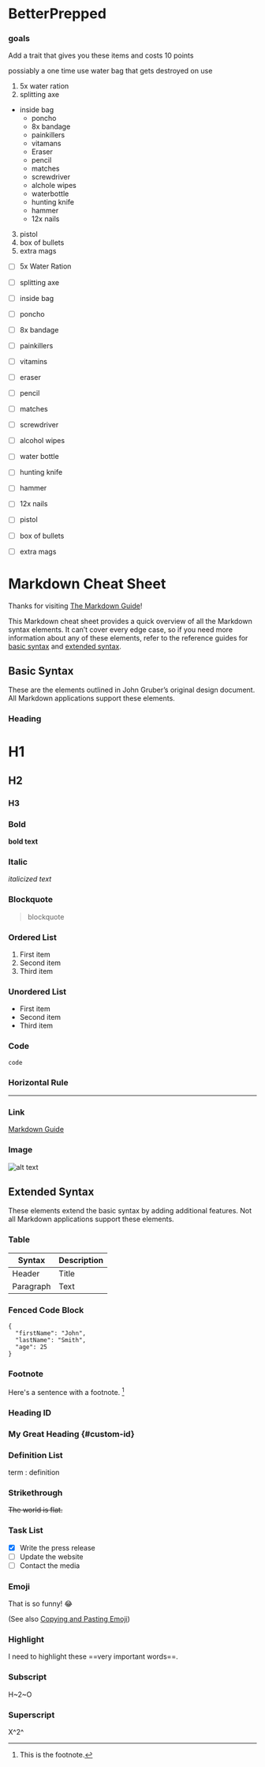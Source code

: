 # BetterPrepped

### goals

Add a trait that gives you these items and costs 10 points

possiably a one time use water bag that gets destroyed on use

1. 5x water ration
2. splitting axe

* inside bag
  * poncho
  * 8x bandage
  * painkillers
  * vitamans
  * Eraser
  * pencil
  * matches
  * screwdriver
  * alchole wipes
  * waterbottle
  * hunting knife
  * hammer
  * 12x nails

3. pistol
4. box of bullets
5. extra mags



- [ ] 5x Water Ration
- [ ] splitting axe
- [ ] inside bag
- [ ] poncho
- [ ] 8x bandage
- [ ] painkillers
- [ ] vitamins
- [ ] eraser
- [ ] pencil
- [ ] matches
- [ ] screwdriver
- [ ] alcohol wipes
- [ ] water bottle
- [ ] hunting knife
- [ ] hammer
- [ ] 12x nails
- [ ] pistol
- [ ] box of bullets
- [ ] extra mags





# Markdown Cheat Sheet

Thanks for visiting [The Markdown Guide](https://www.markdownguide.org)!

This Markdown cheat sheet provides a quick overview of all the Markdown syntax elements. It can’t cover every edge case, so if you need more information about any of these elements, refer to the reference guides for [basic syntax](https://www.markdownguide.org/basic-syntax) and [extended syntax](https://www.markdownguide.org/extended-syntax).

## Basic Syntax

These are the elements outlined in John Gruber’s original design document. All Markdown applications support these elements.

### Heading

# H1

## H2

### H3

### Bold

**bold text**

### Italic

*italicized text*

### Blockquote

> blockquote

### Ordered List

1. First item
2. Second item
3. Third item

### Unordered List

* First item
* Second item
* Third item

### Code

`code`

### Horizontal Rule

---

### Link

[Markdown Guide](https://www.markdownguide.org)

### Image

![alt text](https://www.markdownguide.org/assets/images/tux.png)

## Extended Syntax

These elements extend the basic syntax by adding additional features. Not all Markdown applications support these elements.

### Table

| Syntax | Description |
| ----------- | ----------- |
| Header | Title |
| Paragraph | Text |

### Fenced Code Block

```
{
  "firstName": "John",
  "lastName": "Smith",
  "age": 25
}
```

### Footnote

Here's a sentence with a footnote. [^1]

[^1]: This is the footnote.

### Heading ID

### My Great Heading {#custom-id}

### Definition List

term
: definition

### Strikethrough

~~The world is flat.~~

### Task List

* [x] Write the press release
* [ ] Update the website
* [ ] Contact the media

### Emoji

That is so funny! :joy:

(See also [Copying and Pasting Emoji](https://www.markdownguide.org/extended-syntax/#copying-and-pasting-emoji))

### Highlight

I need to highlight these ==very important words==.

### Subscript

H~2~O

### Superscript

X^2^
